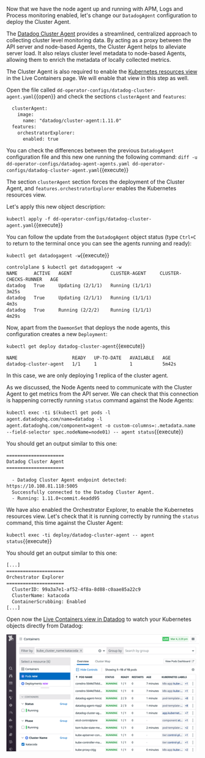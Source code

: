 Now that we have the node agent up and running with APM, Logs and Process monitoring enabled, let's change our `DatadogAgent` configuration to deploy the Cluster Agent.

The [Datadog Cluster Agent](https://docs.datadoghq.com/agent/cluster_agent/) provides a streamlined, centralized approach to collecting cluster level monitoring data. By acting as a proxy between the API server and node-based Agents, the Cluster Agent helps to alleviate server load. It also relays cluster level metadata to node-based Agents, allowing them to enrich the metadata of locally collected metrics.

The Cluster Agent is also required to enable the [Kubernetes resources view](https://docs.datadoghq.com/infrastructure/livecontainers/?tab=helm#kubernetes-resources-view) in the Live Containers page. We will enable that view in this step as well.

Open the file called `dd-operator-configs/datadog-cluster-agent.yaml`{{open}} and check the sections `clusterAgent` and `features`:

```
  clusterAgent:
    image:
      name: "datadog/cluster-agent:1.11.0"
  features:
    orchestratorExplorer:
      enabled: true
```

You can check the differences between the previous `DatadogAgent` configuration file and this new one running the following command: `diff -u dd-operator-configs/datadog-agent-agents.yaml dd-operator-configs/datadog-cluster-agent.yaml`{{execute}}

The section `clusterAgent` section forces the deployment of the Cluster Agent, and `features.orchestratorExplorer` enables the Kubernetes resources view.

Let's apply this new object description:

`kubectl apply -f dd-operator-configs/datadog-cluster-agent.yaml`{{execute}}

You can follow the update from the `DatadogAgent` object status (type `Ctrl+C` to return to the terminal once you can see the agents running and ready):

`kubectl get datadogagent -w`{{execute}}

```
controlplane $ kubectl get datadogagent -w
NAME      ACTIVE   AGENT              CLUSTER-AGENT     CLUSTER-CHECKS-RUNNER   AGE
datadog   True     Updating (2/1/1)   Running (1/1/1)                           3m25s
datadog   True     Updating (2/1/1)   Running (1/1/1)                           4m3s
datadog   True     Running (2/2/2)    Running (1/1/1)                           4m29s
```

Now, apart from the `DaemonSet` that deploys the node agents, this configuration creates a new `Deployment`:

`kubectl get deploy datadog-cluster-agent`{{execute}}

```
NAME                    READY   UP-TO-DATE   AVAILABLE   AGE
datadog-cluster-agent   1/1     1            1           5m42s
```

In this case, we are only deploying 1 replica of the cluster agent. 

As we discussed, the Node Agents need to communicate with the Cluster Agent to get metrics from the API server. We can check that this connection is happening correctly running `status` command against the Node Agents:

`kubectl exec -ti $(kubectl get pods -l agent.datadoghq.com/name=datadog -l agent.datadoghq.com/component=agent -o custom-columns=:.metadata.name --field-selector spec.nodeName=node01) -- agent status`{{execute}}

You should get an output similar to this one:

```
=====================
Datadog Cluster Agent
=====================

  - Datadog Cluster Agent endpoint detected: https://10.108.81.118:5005
  Successfully connected to the Datadog Cluster Agent.
  - Running: 1.11.0+commit.4eadd95
```

We have also enabled the Orchestrator Explorer, to enable the Kubernetes resources view. Let's check that it is running correctly by running the `status` command, this time against the Cluster Agent:

`kubectl exec -ti deploy/datadog-cluster-agent -- agent status`{{execute}}

You should get an output similar to this one:

```
[...]
=====================
Orchestrator Explorer
=====================
  ClusterID: 99a3a7e1-af52-4f8a-8d88-c0aae85a22c9
  ClusterName: katacoda
  ContainerScrubbing: Enabled
[...]
```

Open now the [Live Containers view in Datadog](https://app.datadoghq.com/orchestration/overview/pod?cols=name%2Cstatus%2Cready%2Crestarts%2Cage%2Clabels&paused=false&sort=&tags=kube_cluster_name%3Akatacoda) to watch your Kubernetes objects directly from Datadog:

![Screenshot of the Orchestration Explorer](./assets/orchestration_explorer.png)

